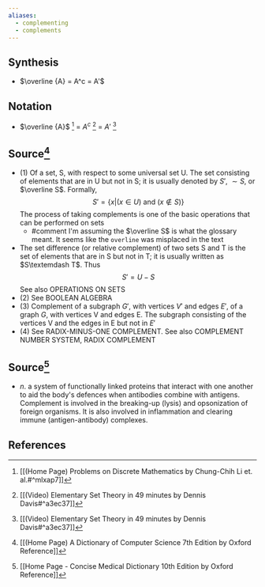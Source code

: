 ```yaml
---
aliases:
  - complementing
  - complements
---
```

## Synthesis
- $\overline {A}  = A^c = A'$
## Notation
- $\overline {A}$ [^1]  = $A^c$ [^2] = $A'$ [^2]

## Source[^3]
- (1) Of a set, S, with respect to some universal set U. The set consisting of elements that are in U but not in S; it is usually denoted by $S'$, $\sim S$, or $\overline S$. Formally, $$S' = \{x | (x \in U) \text { and } (x \notin S)\}$$The process of taking complements is one of the basic operations that can be performed on sets
	- #comment I'm assuming the $\overline S$ is what the glossary meant. It seems like the `overline` was misplaced in the text
- The set difference (or relative complement) of two sets S and T is the set of elements that are in S but not in T; it is usually written as $S\textemdash T$. Thus $$S' = U - S$$See also OPERATIONS ON SETS
- (2) See BOOLEAN ALGEBRA
- (3) Complement of a subgraph $G'$, with vertices $V'$ and edges $E'$, of a graph $G$, with vertices V and edges E. The subgraph consisting of the vertices V and the edges in E but not in $E'$
- (4) See RADIX-MINUS-ONE COMPLEMENT. See also COMPLEMENT NUMBER SYSTEM, RADIX COMPLEMENT
## Source[^4]
- $n$. a system of functionally linked proteins that interact with one another to aid the body's defences when antibodies combine with antigens. Complement is involved in the breaking-up (lysis) and opsonization of foreign organisms. It is also involved in inflammation and clearing immune (antigen-antibody) complexes.
## References
[^1]: [[(Home Page) Problems on Discrete Mathematics by Chung-Chih Li et. al.#^mlxap7]]
[^2]: [[(Video) Elementary Set Theory in 49 minutes by Dennis Davis#^a3ec37]]
[^3]: [[(Home Page) A Dictionary of Computer Science 7th Edition by Oxford Reference]]
[^4]: [[Home Page - Concise Medical Dictionary 10th Edition by Oxford Reference]]